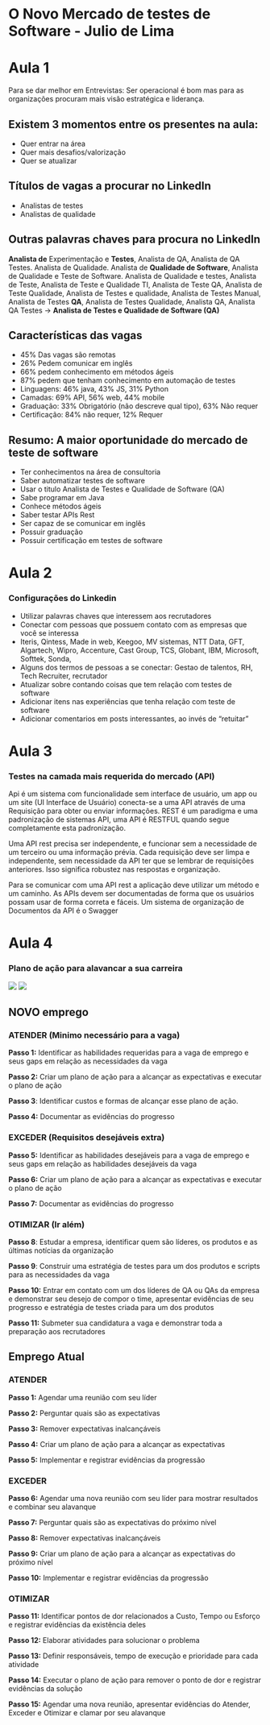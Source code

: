 # O Novo Mercado de testes de Software - Julio de Lima

# Aula 1
Para se dar melhor em Entrevistas:
Ser operacional é bom mas para as organizações procuram mais visão estratégica e liderança.

## Existem 3 momentos entre os presentes na aula:
* Quer entrar na área
* Quer mais desafios/valorização
* Quer se atualizar

## Títulos de vagas a procurar no LinkedIn
* Analistas de testes
* Analistas de qualidade

## Outras palavras chaves para procura no LinkedIn
**Analista de** Experimentação e **Testes**, Analista de QA, Analista de QA Testes. Analista de Qualidade. Analista de **Qualidade de Software**, Analista de Qualidade e Teste de Software. Analista de Qualidade e testes, Analista de Teste, Analista de Teste e Qualidade TI, Analista de Teste QA, Analista de Teste Qualidade, Analista de Testes e qualidade, Analista de Testes Manual, Analista de Testes **QA**, Analista de Testes Qualidade, Analista QA, Analista QA Testes -> **Analista de Testes e Qualidade de Software (QA)**

## Características das vagas
* 45% Das vagas são remotas
* 26% Pedem comunicar em inglês
* 66% pedem conhecimento em métodos ágeis
* 87% pedem que tenham conhecimento em automação de testes
* Linguagens: 46% java, 43% JS, 31% Python
* Camadas: 69% API, 56% web, 44% mobile
* Graduação: 33% Obrigatório (não descreve qual tipo), 63% Não requer
* Certificação: 84% não requer, 12% Requer

## Resumo: A maior oportunidade do mercado de teste de software
* Ter conhecimentos na área de consultoria 
* Saber automatizar testes de software
* Usar o titulo Analista de Testes e Qualidade de Software (QA)
* Sabe programar em Java 
* Conhece métodos ágeis
* Saber testar APIs Rest
* Ser capaz de se comunicar em inglês
* Possuir graduação
* Possuir certificação em testes de software

# Aula 2
### Configurações do Linkedin
* Utilizar palavras chaves que interessem aos recrutadores
* Conectar com pessoas que possuem contato com as empresas que você se interessa
* Iteris, Qintess, Made in web, Keegoo, MV sistemas, NTT Data, GFT, Algartech,  Wipro, Accenture, Cast Group, TCS, Globant, IBM, Microsoft, Softtek, Sonda, 
* Alguns dos termos de pessoas a se conectar: Gestao de talentos, RH, Tech Recruiter, recrutador
* Atualizar sobre contando coisas que tem relação com testes de software
* Adicionar itens nas experiências que tenha relação com teste de software
* Adicionar comentarios em posts interessantes, ao invés de “retuitar”

# Aula 3
### Testes na camada mais requerida do mercado (API)

Api é um sistema com funcionalidade sem interface de usuário, um app ou um site (UI Interface de Usuário) conecta-se a uma API através de uma Requisição para obter ou enviar informações.
REST é um paradigma e uma padronização de sistemas API, uma API é RESTFUL quando segue completamente esta padronização.

Uma API rest precisa ser independente, e funcionar sem a necessidade de um terceiro ou uma informação prévia. Cada requisição deve ser limpa e independente, sem necessidade da API ter que se lembrar de requisições anteriores. Isso significa robustez nas respostas e organização.

Para se comunicar com uma API rest a aplicação deve utilizar um método e um caminho.
As APIs devem ser documentadas de forma que os usuários possam usar de forma correta e fáceis. Um sistema de organização de Documentos da API é o Swagger

# Aula 4
### Plano de ação para alavancar a sua carreira
![](assets/image%202.png)
![](assets/image.png)
## NOVO emprego
### ATENDER (Minimo necessário para a vaga)

**Passo 1:** Identificar as habilidades requeridas para a vaga de emprego e
seus gaps em relação as necessidades da vaga

**Passo 2:** Criar um plano de ação para a alcançar as expectativas e
executar o plano de ação

**Passo 3**: Identificar custos e formas de alcançar esse plano de ação.

**Passo 4:** Documentar as evidências do progresso

### EXCEDER (Requisitos desejáveis extra)

**Passo 5:** Identificar as habilidades desejáveis para a vaga de emprego e
seus gaps em relação as habilidades desejáveis da vaga

**Passo 6:** Criar um plano de ação para a alcançar as expectativas e
executar o plano de ação

**Passo 7:** Documentar as evidências do progresso

### OTIMIZAR (Ir além)

**Passo 8**: Estudar a empresa, identificar quem são líderes, os produtos e as últimas notícias da organização

**Passo 9**: Construir uma estratégia de testes para um dos produtos e scripts
para as necessidades da vaga

**Passo 10:** Entrar em contato com um dos líderes de QA ou QAs da
empresa e demonstrar seu desejo de compor o time, apresentar evidências
de seu progresso e estratégia de testes criada para um dos produtos

**Passo 11:** Submeter sua candidatura a vaga e demonstrar toda a
preparação aos recrutadores

## Emprego Atual
### ATENDER

**Passo 1:** Agendar uma reunião com seu líder

**Passo 2:** Perguntar quais são as expectativas

**Passo 3:** Remover expectativas inalcançáveis

**Passo 4:** Criar um plano de ação para a alcançar as expectativas

**Passo 5:** Implementar e registrar evidências da progressão

### EXCEDER

**Passo 6:** Agendar uma nova reunião com seu líder para mostrar
resultados e combinar seu alavanque

**Passo 7:** Perguntar quais são as expectativas do próximo nível

**Passo 8:** Remover expectativas inalcançáveis

**Passo 9:** Criar um plano de ação para a alcançar as expectativas do
próximo nível

**Passo 10:** Implementar e registrar evidências da progressão

### OTIMIZAR

**Passo 11:** Identificar pontos de dor relacionados a Custo, Tempo ou
Esforço e registrar evidências da existência deles

**Passo 12:** Elaborar atividades para solucionar o problema

**Passo 13:** Definir responsáveis, tempo de execução e prioridade para
cada atividade

**Passo 14:** Executar o plano de ação para remover o ponto de dor e
registrar evidências da solução

**Passo 15:** Agendar uma nova reunião, apresentar evidências do
Atender, Exceder e Otimizar e clamar por seu alavanque
